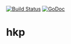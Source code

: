 [![Build Status](https://travis-ci.org/hockeypuck/hkp.svg?branch=master)](https://travis-ci.org/hockeypuck/hkp)
[![GoDoc](https://godoc.org/gopkg.in/hockeypuck/hkp.v0?status.svg)](https://godoc.org/gopkg.in/hockeypuck/hkp.v0)

# hkp
